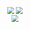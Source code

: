 <p align="center">
  <img src="https://watermelon.crd.co/assets/images/gallery16/f33de9a2.gif?v=6332de85"/>
<img src="https://file.garden/ZtttMuQF4zKolxd7/6C865D3D-A94F-473D-888A-35EC495C1343.png"/>

<br>

<img src="https://file.garden/ZtttMuQF4zKolxd7/B7D71550-704A-4323-8CAB-2FEEE90B026F.png"/>
</p>
